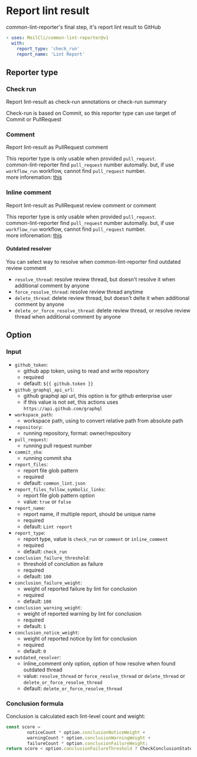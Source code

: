 # Report lint result
common-lint-reporter's final step, it's report lint result to GitHub

```yml
- uses: MeilCli/common-lint-reporter@v1
  with:
    report_type: 'check_run'
    report_name: 'Lint Report'
```

## Reporter type
### Check run
Report lint-result as check-run annotations or check-run summary

Check-run is based on Commit, so this reporter type can use target of Commit or PullRequest

### Comment
Report lint-result as PullRequest comment

This reporter type is only usable when provided `pull_request`.  
common-lint-reporter find `pull_request` number automally. but, if use `workflow_run` workflow, cannot find `pull_request` number.  
more inforemation: [this](oss-or-dependabot-usage.md)

### Inline comment
Report lint-result as PullRequest review comment or comment

This reporter type is only usable when provided `pull_request`.  
common-lint-reporter find `pull_request` number automally. but, if use `workflow_run` workflow, cannot find `pull_request` number.  
more inforemation: [this](oss-or-dependabot-usage.md)

#### Outdated resolver
You can select way to resolve when common-lint-reporter find outdated review comment

- `resolve_thread`: resolve review thread, but doesn't resolve it when additional comment by anyone
- `force_resolve_thread`: resolve review thread anytime
- `delete_thread`: delete review thread, but doesn't delte it when additional comment by anyone
- `delete_or_force_resolve_thread`: delete review thread, or resolve review thread when additional comment by anyone

## Option
### Input
- `github_token`:
  - github app token, using to read and write repository
  - required
  - default: `${{ github.token }}`
- `github_graphql_api_url`:
  - github graphql api url, this option is for github enterprise user
  - if this value is not set, this actions uses `https://api.github.com/graphql`
- `workspace_path`:
  - workspace path, using to convert relative path from absolute path
- `repository`:
  - running repository, format: owner/repository
- `pull_request`:
  - running pull request number
- `commit_sha`:
  - running commit sha
- `report_files`:
  - report file glob pattern
  - required
  - default: `common_lint.json`
- `report_files_follow_symbolic_links`:
  - report file glob pattern option
  - value: `true` or `false`
- `report_name`:
  - report name, if multiple report, should be unique name
  - required
  - default: `Lint report`
- `report_type`:
  - report type, value is `check_run` or `comment` or `inline_comment`
  - required
  - default: `check_run`
- `conclusion_failure_threshold`:
  - threshold of conclution as failure
  - required
  - default: `100`
- `conclusion_failure_weight`:
  - weight of reported failure by lint for conclusion
  - required
  - default: `100`
- `conclusion_warning_weight`:
  - weight of reported warning by lint for conclusion
  - required
  - default: `1`
- `conclusion_notice_weight`:
  - weight of reported notice by lint for conclusion
  - required 
  - default: `0`
- `outdated_resolver`:
  - inline_comment only option, option of how resolve when found outdated thread
  - value: `resolve_thread` or `force_resolve_thread` or `delete_thread` or `delete_or_force_resolve_thread`
  - default: `delete_or_force_resolve_thread`

### Conclusion formula
Conclusion is calculated each lint-level count and weight:
```ts
const score =
        noticeCount * option.conclusionNoticeWeight +
        warningCount * option.conclusionWarningWeight +
        failureCount * option.conclusionFailureWeight;
return score < option.conclusionFailureThreshold ? CheckConclusionState.Success : CheckConclusionState.Failure;
```